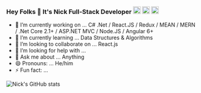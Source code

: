 ### Hey Folks 👋 It's Nick Full-Stack Developer    [<img src='https://cdn.jsdelivr.net/npm/simple-icons@3.0.1/icons/github.svg' alt='github' height='20'>](https://github.com/https://github.com/niksonnet)  [<img src='https://cdn.jsdelivr.net/npm/simple-icons@3.0.1/icons/linkedin.svg' alt='linkedin' height='20'>](https://www.linkedin.com/in/https://www.linkedin.com/in/nikunjkumar-patel-60b94a23//)  [<img src='https://cdn.jsdelivr.net/npm/simple-icons@3.0.1/icons/twitter.svg' alt='twitter' height='20'>](https://twitter.com/@TheNikunjNPatel)  

- 🔭 I’m currently working on ... C# .Net / React.JS / Redux / MEAN / MERN / .Net Core 2.1+ / ASP.NET MVC / Node.JS / Angular 6+ 
- 🌱 I’m currently learning ... Data Structures & Algorithms
- 👯 I’m looking to collaborate on ... React.js
- 🤔 I’m looking for help with ... 
- 💬 Ask me about ... Anything
- 😄 Pronouns: ... He/him
- ⚡ Fun fact: ... 

![Nick's GitHub stats](https://github-readme-stats.vercel.app/api?username=niksonnet&show_icons=true&theme=onedark)
